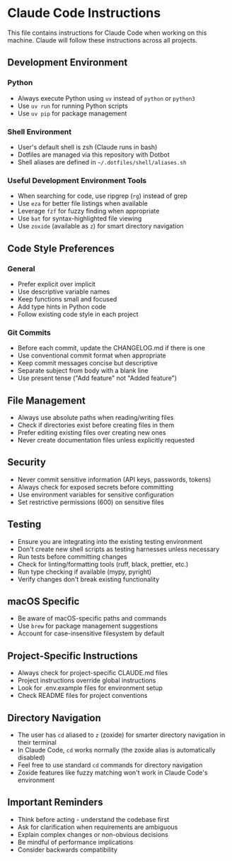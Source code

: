 # Claude Code Instructions

This file contains instructions for Claude Code when working on this machine. Claude will follow these instructions across all projects.

## Development Environment

### Python

- Always execute Python using `uv` instead of `python` or `python3`
- Use `uv run` for running Python scripts
- Use `uv pip` for package management

### Shell Environment

- User's default shell is zsh (Claude runs in bash)
- Dotfiles are managed via this repository with Dotbot
- Shell aliases are defined in `~/.dotfiles/shell/aliases.sh`

### Useful Development Environment Tools

- When searching for code, use ripgrep (`rg`) instead of grep
- Use `eza` for better file listings when available
- Leverage `fzf` for fuzzy finding when appropriate
- Use `bat` for syntax-highlighted file viewing
- Use `zoxide` (available as `z`) for smart directory navigation

## Code Style Preferences

### General

- Prefer explicit over implicit
- Use descriptive variable names
- Keep functions small and focused
- Add type hints in Python code
- Follow existing code style in each project

### Git Commits

- Before each commit, update the CHANGELOG.md if there is one
- Use conventional commit format when appropriate
- Keep commit messages concise but descriptive
- Separate subject from body with a blank line
- Use present tense ("Add feature" not "Added feature")

## File Management

- Always use absolute paths when reading/writing files
- Check if directories exist before creating files in them
- Prefer editing existing files over creating new ones
- Never create documentation files unless explicitly requested

## Security

- Never commit sensitive information (API keys, passwords, tokens)
- Always check for exposed secrets before committing
- Use environment variables for sensitive configuration
- Set restrictive permissions (600) on sensitive files

## Testing

- Ensure you are integrating into the existing testing environment
- Don't create new shell scripts as testing harnesses unless necessary
- Run tests before committing changes
- Check for linting/formatting tools (ruff, black, prettier, etc.)
- Run type checking if available (mypy, pyright)
- Verify changes don't break existing functionality

## macOS Specific

- Be aware of macOS-specific paths and commands
- Use `brew` for package management suggestions
- Account for case-insensitive filesystem by default

## Project-Specific Instructions

- Always check for project-specific CLAUDE.md files
- Project instructions override global instructions
- Look for .env.example files for environment setup
- Check README files for project conventions

## Directory Navigation

- The user has `cd` aliased to `z` (zoxide) for smarter directory navigation in their terminal
- In Claude Code, `cd` works normally (the zoxide alias is automatically disabled)
- Feel free to use standard `cd` commands for directory navigation
- Zoxide features like fuzzy matching won't work in Claude Code's environment

## Important Reminders

- Think before acting - understand the codebase first
- Ask for clarification when requirements are ambiguous
- Explain complex changes or non-obvious decisions
- Be mindful of performance implications
- Consider backwards compatibility


